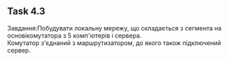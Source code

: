 ## Task 4.3


Завдання:Побудувати  локальну  мережу,  що  складається  з  сегмента  на  основікомутатора    з    5    комп'ютерів    і    сервера.   
Комутатор    з'єднаний    з маршрутизатором, до якого також підключений сервер.

